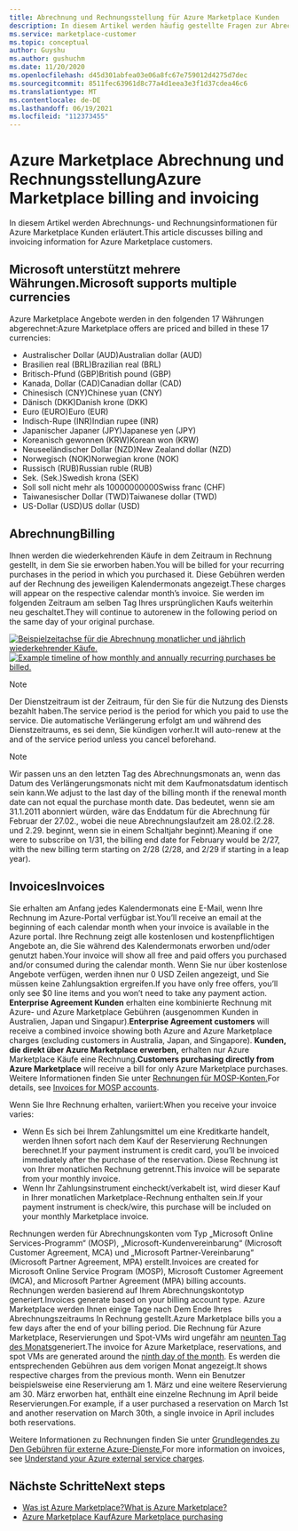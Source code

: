 ```yaml
---
title: Abrechnung und Rechnungsstellung für Azure Marketplace Kunden
description: In diesem Artikel werden häufig gestellte Fragen zur Abrechnung und Rechnungsstellung für Azure Marketplace Kunden beschrieben.
ms.service: marketplace-customer
ms.topic: conceptual
author: Guyshu
ms.author: gushuchm
ms.date: 11/20/2020
ms.openlocfilehash: d45d301abfea03e06a8fc67e759012d4275d7dec
ms.sourcegitcommit: 8511fec63961d8c77a4d1eea3e3f1d37cdea46c6
ms.translationtype: MT
ms.contentlocale: de-DE
ms.lasthandoff: 06/19/2021
ms.locfileid: "112373455"
---
```

# <a name="azure-marketplace-billing-and-invoicing"></a><span data-ttu-id="d3f92-103">Azure Marketplace Abrechnung und Rechnungsstellung</span><span class="sxs-lookup"><span data-stu-id="d3f92-103">Azure Marketplace billing and invoicing</span></span>

<span data-ttu-id="d3f92-104">In diesem Artikel werden Abrechnungs- und Rechnungsinformationen für Azure Marketplace Kunden erläutert.</span><span class="sxs-lookup"><span data-stu-id="d3f92-104">This article discusses billing and invoicing information for Azure Marketplace customers.</span></span>

## <a name="microsoft-supports-multiple-currencies"></a><span data-ttu-id="d3f92-105">Microsoft unterstützt mehrere Währungen.</span><span class="sxs-lookup"><span data-stu-id="d3f92-105">Microsoft supports multiple currencies</span></span>

<span data-ttu-id="d3f92-106">Azure Marketplace Angebote werden in den folgenden 17 Währungen abgerechnet:</span><span class="sxs-lookup"><span data-stu-id="d3f92-106">Azure Marketplace offers are priced and billed in these 17 currencies:</span></span>

- <span data-ttu-id="d3f92-107">Australischer Dollar (AUD)</span><span class="sxs-lookup"><span data-stu-id="d3f92-107">Australian dollar (AUD)</span></span>
- <span data-ttu-id="d3f92-108">Brasilien real (BRL)</span><span class="sxs-lookup"><span data-stu-id="d3f92-108">Brazilian real (BRL)</span></span>
- <span data-ttu-id="d3f92-109">Britisch-Pfund (GBP)</span><span class="sxs-lookup"><span data-stu-id="d3f92-109">British pound (GBP)</span></span>
- <span data-ttu-id="d3f92-110">Kanada, Dollar (CAD)</span><span class="sxs-lookup"><span data-stu-id="d3f92-110">Canadian dollar (CAD)</span></span>
- <span data-ttu-id="d3f92-111">Chinesisch (CNY)</span><span class="sxs-lookup"><span data-stu-id="d3f92-111">Chinese yuan (CNY)</span></span>
- <span data-ttu-id="d3f92-112">Dänisch (DKK)</span><span class="sxs-lookup"><span data-stu-id="d3f92-112">Danish krone (DKK)</span></span>
- <span data-ttu-id="d3f92-113">Euro (EURO)</span><span class="sxs-lookup"><span data-stu-id="d3f92-113">Euro (EUR)</span></span>
- <span data-ttu-id="d3f92-114">Indisch-Rupe (INR)</span><span class="sxs-lookup"><span data-stu-id="d3f92-114">Indian rupee (INR)</span></span>
- <span data-ttu-id="d3f92-115">Japanischer Japaner (JPY)</span><span class="sxs-lookup"><span data-stu-id="d3f92-115">Japanese yen (JPY)</span></span>
- <span data-ttu-id="d3f92-116">Koreanisch gewonnen (KRW)</span><span class="sxs-lookup"><span data-stu-id="d3f92-116">Korean won (KRW)</span></span>
- <span data-ttu-id="d3f92-117">Neuseeländischer Dollar (NZD)</span><span class="sxs-lookup"><span data-stu-id="d3f92-117">New Zealand dollar (NZD)</span></span>
- <span data-ttu-id="d3f92-118">Norwegisch (NOK)</span><span class="sxs-lookup"><span data-stu-id="d3f92-118">Norwegian krone (NOK)</span></span>
- <span data-ttu-id="d3f92-119">Russisch (RUB)</span><span class="sxs-lookup"><span data-stu-id="d3f92-119">Russian ruble (RUB)</span></span>
- <span data-ttu-id="d3f92-120">Sek. (Sek.)</span><span class="sxs-lookup"><span data-stu-id="d3f92-120">Swedish krona (SEK)</span></span>
- <span data-ttu-id="d3f92-121">Soll soll nicht mehr als 10000000000</span><span class="sxs-lookup"><span data-stu-id="d3f92-121">Swiss franc (CHF)</span></span>
- <span data-ttu-id="d3f92-122">Taiwanesischer Dollar (TWD)</span><span class="sxs-lookup"><span data-stu-id="d3f92-122">Taiwanese dollar (TWD)</span></span>
- <span data-ttu-id="d3f92-123">US-Dollar (USD)</span><span class="sxs-lookup"><span data-stu-id="d3f92-123">US dollar (USD)</span></span>

## <a name="billing"></a><span data-ttu-id="d3f92-124">Abrechnung</span><span class="sxs-lookup"><span data-stu-id="d3f92-124">Billing</span></span>

<span data-ttu-id="d3f92-125">Ihnen werden die wiederkehrenden Käufe in dem Zeitraum in Rechnung gestellt, in dem Sie sie erworben haben.</span><span class="sxs-lookup"><span data-stu-id="d3f92-125">You will be billed for your recurring purchases in the period in which you purchased it.</span></span> <span data-ttu-id="d3f92-126">Diese Gebühren werden auf der Rechnung des jeweiligen Kalendermonats angezeigt.</span><span class="sxs-lookup"><span data-stu-id="d3f92-126">These charges will appear on the respective calendar month’s invoice.</span></span> <span data-ttu-id="d3f92-127">Sie werden im folgenden Zeitraum am selben Tag Ihres ursprünglichen Kaufs weiterhin neu geschaltet.</span><span class="sxs-lookup"><span data-stu-id="d3f92-127">They will continue to autorenew in the following period on the same day of your original purchase.</span></span>

<span data-ttu-id="d3f92-128">[![Beispielzeitachse für die Abrechnung monatlicher und jährlich wiederkehrender Käufe.](media/billing/billing-charges-recurring.png)](media/billing/billing-charges-recurring.png#lightbox)</span><span class="sxs-lookup"><span data-stu-id="d3f92-128">[![Example timeline of how monthly and annually recurring purchases be billed.](media/billing/billing-charges-recurring.png)](media/billing/billing-charges-recurring.png#lightbox)</span></span>

>[!NOTE]
> <span data-ttu-id="d3f92-129">Der Dienstzeitraum ist der Zeitraum, für den Sie für die Nutzung des Diensts bezahlt haben.</span><span class="sxs-lookup"><span data-stu-id="d3f92-129">The service period is the period for which you paid to use the service.</span></span> <span data-ttu-id="d3f92-130">Die automatische Verlängerung erfolgt am und während des Dienstzeitraums, es sei denn, Sie kündigen vorher.</span><span class="sxs-lookup"><span data-stu-id="d3f92-130">It will auto-renew at the and of the service period unless you cancel beforehand.</span></span>

> [!NOTE]
> <span data-ttu-id="d3f92-131">Wir passen uns an den letzten Tag des Abrechnungsmonats an, wenn das Datum des Verlängerungsmonats nicht mit dem Kaufmonatsdatum identisch sein kann.</span><span class="sxs-lookup"><span data-stu-id="d3f92-131">We adjust to the last day of the billing month if the renewal month date can not equal the purchase month date.</span></span> <span data-ttu-id="d3f92-132">Das bedeutet, wenn sie am 31.1.2011 abonniert würden, wäre das Enddatum für die Abrechnung für Februar der 27.02., wobei die neue Abrechnungslaufzeit am 28.02.(2.28. und 2.29. beginnt, wenn sie in einem Schaltjahr beginnt).</span><span class="sxs-lookup"><span data-stu-id="d3f92-132">Meaning if one were to subscribe on 1/31, the billing end date for February would be 2/27, with the new billing term starting on 2/28 (2/28, and 2/29 if starting in a leap year).</span></span>

## <a name="invoices"></a><span data-ttu-id="d3f92-133">Invoices</span><span class="sxs-lookup"><span data-stu-id="d3f92-133">Invoices</span></span>

<span data-ttu-id="d3f92-134">Sie erhalten am Anfang jedes Kalendermonats eine E-Mail, wenn Ihre Rechnung im Azure-Portal verfügbar ist.</span><span class="sxs-lookup"><span data-stu-id="d3f92-134">You’ll receive an email at the beginning of each calendar month when your invoice is available in the Azure portal.</span></span> <span data-ttu-id="d3f92-135">Ihre Rechnung zeigt alle kostenlosen und kostenpflichtigen Angebote an, die Sie während des Kalendermonats erworben und/oder genutzt haben.</span><span class="sxs-lookup"><span data-stu-id="d3f92-135">Your invoice will show all free and paid offers you purchased and/or consumed during the calendar month.</span></span> <span data-ttu-id="d3f92-136">Wenn Sie nur über kostenlose Angebote verfügen, werden ihnen nur 0 USD Zeilen angezeigt, und Sie müssen keine Zahlungsaktion ergreifen.</span><span class="sxs-lookup"><span data-stu-id="d3f92-136">If you have only free offers, you’ll only see $0 line items and you won’t need to take any payment action.</span></span> <span data-ttu-id="d3f92-137">**Enterprise Agreement Kunden** erhalten eine kombinierte Rechnung mit Azure- und Azure Marketplace Gebühren (ausgenommen Kunden in Australien, Japan und Singapur).</span><span class="sxs-lookup"><span data-stu-id="d3f92-137">**Enterprise Agreement customers** will receive a combined invoice showing both Azure and Azure Marketplace charges (excluding customers in Australia, Japan, and Singapore).</span></span> <span data-ttu-id="d3f92-138">**Kunden, die direkt über Azure Marketplace erwerben,** erhalten nur Azure Marketplace Käufe eine Rechnung.</span><span class="sxs-lookup"><span data-stu-id="d3f92-138">**Customers purchasing directly from Azure Marketplace** will receive a bill for only Azure Marketplace purchases.</span></span> <span data-ttu-id="d3f92-139">Weitere Informationen finden Sie unter [Rechnungen für MOSP-Konten.](/azure/cost-management-billing/understand/download-azure-invoice#invoices-for-mosp-billing-accounts)</span><span class="sxs-lookup"><span data-stu-id="d3f92-139">For details, see [Invoices for MOSP accounts](/azure/cost-management-billing/understand/download-azure-invoice#invoices-for-mosp-billing-accounts).</span></span>

<span data-ttu-id="d3f92-140">Wenn Sie Ihre Rechnung erhalten, variiert:</span><span class="sxs-lookup"><span data-stu-id="d3f92-140">When you receive your invoice varies:</span></span>

- <span data-ttu-id="d3f92-141">Wenn Es sich bei Ihrem Zahlungsmittel um eine Kreditkarte handelt, werden Ihnen sofort nach dem Kauf der Reservierung Rechnungen berechnet.</span><span class="sxs-lookup"><span data-stu-id="d3f92-141">If your payment instrument is credit card, you’ll be invoiced immediately after the purchase of the reservation.</span></span> <span data-ttu-id="d3f92-142">Diese Rechnung ist von Ihrer monatlichen Rechnung getrennt.</span><span class="sxs-lookup"><span data-stu-id="d3f92-142">This invoice will be separate from your monthly invoice.</span></span>
- <span data-ttu-id="d3f92-143">Wenn Ihr Zahlungsinstrument eincheckt/verkabelt ist, wird dieser Kauf in Ihrer monatlichen Marketplace-Rechnung enthalten sein.</span><span class="sxs-lookup"><span data-stu-id="d3f92-143">If your payment instrument is check/wire, this purchase will be included on your monthly Marketplace invoice.</span></span>

<span data-ttu-id="d3f92-144">Rechnungen werden für Abrechnungskonten vom Typ „Microsoft Online Services-Programm“ (MOSP), „Microsoft-Kundenvereinbarung“ (Microsoft Customer Agreement, MCA) und „Microsoft Partner-Vereinbarung“ (Microsoft Partner Agreement, MPA) erstellt.</span><span class="sxs-lookup"><span data-stu-id="d3f92-144">Invoices are created for Microsoft Online Service Program (MOSP), Microsoft Customer Agreement (MCA), and Microsoft Partner Agreement (MPA) billing accounts.</span></span> <span data-ttu-id="d3f92-145">Rechnungen werden basierend auf Ihrem Abrechnungskontotyp generiert.</span><span class="sxs-lookup"><span data-stu-id="d3f92-145">Invoices generate based on your billing account type.</span></span> <span data-ttu-id="d3f92-146">Azure Marketplace werden Ihnen einige Tage nach Dem Ende Ihres Abrechnungszeitraums In Rechnung gestellt.</span><span class="sxs-lookup"><span data-stu-id="d3f92-146">Azure Marketplace bills you a few days after the end of your billing period.</span></span> <span data-ttu-id="d3f92-147">Die Rechnung für Azure Marketplace, Reservierungen und Spot-VMs wird ungefähr am [neunten Tag des Monats](/azure/cost-management-billing/understand/download-azure-invoice#invoices-for-mosp-billing-accounts)generiert.</span><span class="sxs-lookup"><span data-stu-id="d3f92-147">The invoice for Azure Marketplace, reservations, and spot VMs are generated around the [ninth day of the month](/azure/cost-management-billing/understand/download-azure-invoice#invoices-for-mosp-billing-accounts).</span></span> <span data-ttu-id="d3f92-148">Es werden die entsprechenden Gebühren aus dem vorigen Monat angezeigt.</span><span class="sxs-lookup"><span data-stu-id="d3f92-148">It shows respective charges from the previous month.</span></span> <span data-ttu-id="d3f92-149">Wenn ein Benutzer beispielsweise eine Reservierung am 1. März und eine weitere Reservierung am 30. März erworben hat, enthält eine einzelne Rechnung im April beide Reservierungen.</span><span class="sxs-lookup"><span data-stu-id="d3f92-149">For example, if a user purchased a reservation on March 1st and another reservation on March 30th, a single invoice in April includes both reservations.</span></span>

<span data-ttu-id="d3f92-150">Weitere Informationen zu Rechnungen finden Sie unter [Grundlegendes zu Den Gebühren für externe Azure-Dienste.](/azure/cost-management-billing/understand/understand-azure-marketplace-charges)</span><span class="sxs-lookup"><span data-stu-id="d3f92-150">For more information on invoices, see [Understand your Azure external service charges](/azure/cost-management-billing/understand/understand-azure-marketplace-charges).</span></span>

## <a name="next-steps"></a><span data-ttu-id="d3f92-151">Nächste Schritte</span><span class="sxs-lookup"><span data-stu-id="d3f92-151">Next steps</span></span>

- [<span data-ttu-id="d3f92-152">Was ist Azure Marketplace?</span><span class="sxs-lookup"><span data-stu-id="d3f92-152">What is Azure Marketplace?</span></span>](azure-marketplace-overview.md)
- [<span data-ttu-id="d3f92-153">Azure Marketplace Kauf</span><span class="sxs-lookup"><span data-stu-id="d3f92-153">Azure Marketplace purchasing</span></span>](azure-purchasing-invoicing.md)
